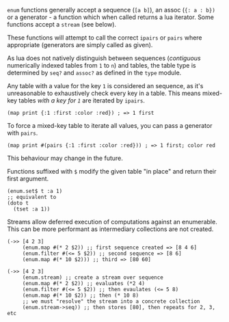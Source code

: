 `enum` functions generally accept a sequence (`[a b]`), an assoc (`{: a : b})`
or a generator - a function which when called returns a lua iterator. Some
functions accept a `stream` (see below).

These functions will attempt to call the correct `ipairs` or `pairs` where
appropriate (generators are simply called as given).

As lua does not natively distinguish between sequences (*contiguous* numerically
indexed tables from `1` to  `n`) and tables, the table type is determined by
`seq?` and `assoc?` as defined in the `type` module.

Any table with a value for the key `1` is considered an sequence, as it's
unreasonable to exhaustively check every key in a table. This means mixed-key
tables *with a key for `1`* are iterated by `ipairs`.

```fennel
(map print {:1 :first :color :red}) ; => 1 first
```

To force a mixed-key table to iterate all values, you can pass a generator with
`pairs`.

```fennel
(map print #(pairs {:1 :first :color :red})) ; => 1 first; color red
```

This behaviour may change in the future.

Functions suffixed with `$` modify the given table "in place" and return their
first argument.

```fennel
(enum.set$ t :a 1)
;; equivalent to
(doto t
  (tset :a 1))
```

Streams allow deferred execution of computations against an enumerable. This
can be more performant as intermediary collections are not created.

```fennel
(->> [4 2 3]
     (enum.map #(* 2 $2)) ;; first sequence created => [8 4 6]
     (enum.filter #(<= 5 $2)) ;; second sequence => [8 6]
     (enum.map #(* 10 $2))) ;; third => [80 60]
```

```fennel
(->> [4 2 3]
     (enum.stream) ;; create a stream over sequence
     (enum.map #(* 2 $2)) ;; evaluates (*2 4)
     (enum.filter #(<= 5 $2)) ;; then evaulates (<= 5 8)
     (enum.map #(* 10 $2)) ;; then (* 10 8)
     ;; we must "resolve" the stream into a concrete collection
     (enum.stream->seq)) ;; then stores [80], then repeats for 2, 3, etc
```
